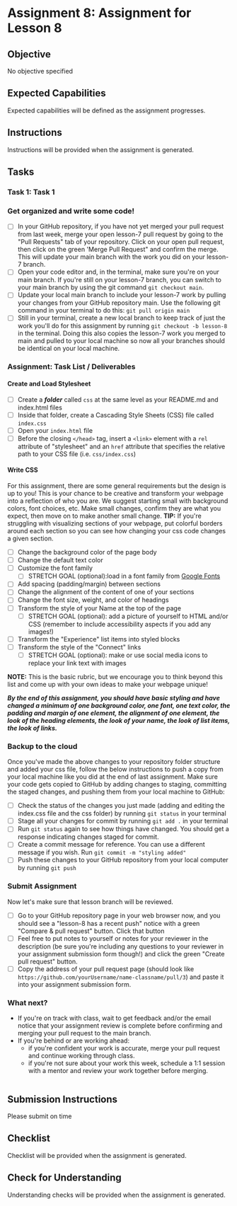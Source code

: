 # Assignment 8: Assignment for Lesson 8

## Objective

No objective specified

## Expected Capabilities

Expected capabilities will be defined as the assignment progresses.

## Instructions

Instructions will be provided when the assignment is generated.

## Tasks

### Task 1: Task 1

### Get organized and write some code!
   - [ ] In your GitHub repository, if you have not yet merged your pull request from last week, merge your open lesson-7 pull request by going to the "Pull Requests" tab of your repository. Click on your open pull request, then click on the green 'Merge Pull Request" and confirm the merge. This will update your main branch with the work you did on your lesson-7 branch.
   - [ ] Open your code editor and, in the terminal, make sure you're on your main branch. If you're still on your lesson-7 branch, you can switch to your main branch by using the git command `git checkout main`.
   - [ ] Update your local main branch to include your lesson-7 work by pulling your changes from your GitHub repository main. Use the following git command in your terminal to do this: `git pull origin main`
   - [ ] Still in your terminal, create a new local branch to keep track of just the work you'll do for this assignment by running `git checkout -b lesson-8` in the terminal. Doing this also copies the lesson-7 work you merged to main and pulled to your local machine so now all your branches should be identical on your local machine.

### Assignment: Task List / Deliverables
#### Create and Load Stylesheet
   - [ ] Create a **_folder_** called `css` at the same level as your README.md and index.html files
   - [ ] Inside that folder, create a Cascading Style Sheets (CSS) file called `index.css`
   - [ ] Open your `index.html` file
   - [ ] Before the closing `</head>` tag, insert a `<link>` element with a `rel` attribute of "stylesheet" and an `href` attribute that specifies the relative path to your CSS file (i.e. `css/index.css`)

#### Write CSS
For this assignment, there are some general requirements but the design is up to you! This is your chance to be creative and transform your webpage into a reflection of who you are.  We suggest starting small with background colors, font choices, etc.  Make small changes, confirm they are what you expect, then move on to make another small change.  **TIP:** If you're struggling with visualizing sections of your webpage, put colorful borders around each section so you can see how changing your css code changes a given section.
   - [ ] Change the background color of the page body
   - [ ] Change the default text color
   - [ ] Customize the font family
     - [ ] STRETCH GOAL (optional):load in a font family from [Google Fonts](https://fonts.google.com/)
   - [ ] Add spacing (padding/margin) between sections
   - [ ] Change the alignment of the content of one of your sections
   - [ ] Change the font size, weight, and color of headings
   - [ ] Transform the style of your Name at the top of the page
     - [ ] STRETCH GOAL (optional): add a picture of yourself to HTML and/or CSS (remember to include accessibility aspects if you add any images!)
   - [ ] Transform the "Experience" list items into styled blocks
   - [ ] Transform the style of the "Connect" links
     - [ ] STRETCH GOAL (optional): make or use social media icons to replace your link text with images

**NOTE:** This is the basic rubric, but we encourage you to think beyond this list and come up with your own ideas to make your webpage unique!

**_By the end of this assignment, you should have basic styling and have changed a minimum of one background color, one font, one text color, the padding and margin of one element, the alignment of one element, the look of the heading elements, the look of your name, the look of list items, the look of links._**

### Backup to the cloud
Once you've made the above changes to your repository folder structure and added your css file, follow the below instructions to push a copy from your local machine like you did at the end of last assignment. Make sure your code gets copied to GitHub by adding changes to staging, committing the staged changes, and pushing them from your local machine to GitHub:
   - [ ] Check the status of the changes you just made (adding and editing the index.css file and the css folder) by running `git status` in your terminal
   - [ ] Stage all your changes for commit by running `git add .` in your terminal
   - [ ] Run `git status` again to see how things have changed. You should get a response indicating changes staged for commit.
   - [ ] Create a commit message for reference. You can use a different message if you wish. Run `git commit -m "styling added"`
   - [ ] Push these changes to your GitHub repository from your local computer by running `git push`

### Submit Assignment
Now let's make sure that lesson branch will be reviewed.
   - [ ] Go to your GitHub repository page in your web browser now, and you should see a "lesson-8 has a recent push" notice with a green "Compare & pull request" button. Click that button
   - [ ] Feel free to put notes to yourself or notes for your reviewer in the description (be sure you're including any questions to your reviewer in your assignment submission form though!) and click the green "Create pull request" button.
   - [ ] Copy the address of your pull request page (should look like `https://github.com/yourUsername/name-classname/pull/3`) and paste it into your assignment submission form.

### What next?
   - If you're on track with class, wait to get feedback and/or the email notice that your assignment review is complete before confirming and merging your pull request to the main branch.
   - If you're behind or are working ahead:
     - if you're confident your work is accurate, merge your pull request and continue working through class.
     - if you're not sure about your work this week, schedule a 1:1 session with a mentor and review your work together before merging.

```

```

## Submission Instructions

Please submit on time

## Checklist

Checklist will be provided when the assignment is generated.

## Check for Understanding

Understanding checks will be provided when the assignment is generated.